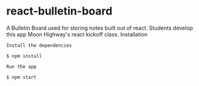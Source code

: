 # react-bulletin-board

A Bulletin Board used for storing notes built out of react. Students develop this app Moon Highway's react kickoff class.
Installation

    Install the dependencies

    $ npm install

    Run the app

    $ npm start
